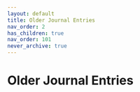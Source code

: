 ```yaml
---
layout: default
title: Older Journal Entries
nav_order: 2
has_children: true
nav_order: 101
never_archive: true
---
```


# Older Journal Entries

